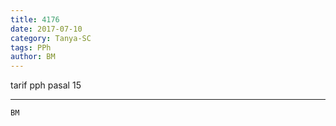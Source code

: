 ```yaml
---
title: 4176
date: 2017-07-10
category: Tanya-SC
tags: PPh
author: BM
---
```


tarif pph pasal 15

---



`BM`
